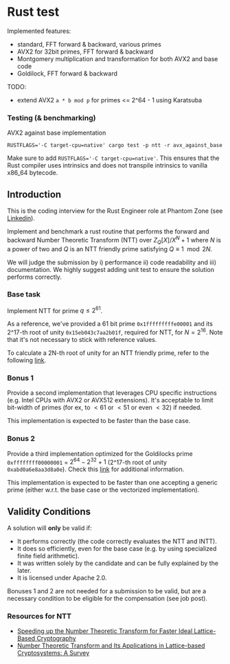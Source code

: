 # Rust test

Implemented features:

- standard, FFT forward & backward, various primes
- AVX2 for 32bit primes, FFT forward & backward
- Montgomery multiplication and transformation for both AVX2 and base code
- Goldilock, FFT forward & backward

TODO:

- extend AVX2 `a * b mod p` for primes <= 2^64 - 1 using Karatsuba

### Testing (& benchmarking)

AVX2 against base implementation

`RUSTFLAGS='-C target-cpu=native' cargo test -p ntt -r avx_against_base`

Make sure to add `RUSTFLAGS='-C target-cpu=native'`. This ensures that the Rust compiler uses intrinsics and does not transpile intrinsics to vanilla x86_64 bytecode.

## Introduction

This is the coding interview for the Rust Engineer role at Phantom Zone (see [Linkedin](https://www.linkedin.com/jobs/view/4110239195/)).

Implement and benchmark a rust routine that performs the forward and backward Number Theoretic Transform (NTT) over $Z_{Q}[X]/X^N+1$ where $N$ is a power of two and $Q$ is an NTT friendly prime satisfying $Q\equiv 1\mod 2N$.

We will judge the submission by i) performance ii) code readability and iii) documentation. We highly suggest adding unit test to ensure the solution performs correctly.

### Base task

Implement NTT for prime $q \leq 2^{61}$.

As a reference, we've provided a 61 bit prime `0x1fffffffffe00001` and its 2^17-th root of unity `0x15eb043c7aa2b01f`, required for NTT, for $N=2^{16}$. Note that it's not necessary to stick with reference values.

To calculate a 2N-th root of unity for an NTT friendly prime, refer to the following [link](https://crypto.stackexchange.com/a/63616).

### Bonus 1

Provide a second implementation that leverages CPU specific instructions (e.g. Intel CPUs with AVX2 or AVX512 extensions). It's acceptable to limit bit-width of primes (for ex, to $\lt 61$ or $\lt 51$ or even $\lt 32$) if needed.

This implementation is expected to be faster than the base case.

### Bonus 2

Provide a third implementation optimized for the Goldilocks prime `0xffffffff00000001` = $2^{64} - 2^{32} + 1$ (2^17-th root of unity `0xabd0a6e8aa3d8a0e`). Check this [link](https://cp4space.hatsya.com/2021/09/01/an-efficient-prime-for-number-theoretic-transforms/) for additional information.

This implementation is expected to be faster than one accepting a generic prime (either w.r.t. the base case or the vectorized implementation).

## Validity Conditions

A solution will **only** be valid if:
- It performs correctly (the code correctly evaluates the NTT and INTT).
- It does so efficiently, even for the base case (e.g. by using specialized finite field arithmetic).
- It was written solely by the candidate and can be fully explained by the later.
- It is licensed under Apache 2.0.

Bonuses 1 and 2 are not needed for a submission to be valid, but are a necessary condition to be eligible for the compensation (see job post).

### Resources for NTT

-   [Speeding up the Number Theoretic Transform for Faster Ideal Lattice-Based Cryptography](https://eprint.iacr.org/2016/504)
-   [Number Theoretic Transform and Its Applications in Lattice-based Cryptosystems: A Survey](https://arxiv.org/pdf/2211.13546)
